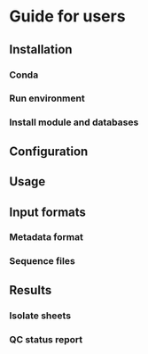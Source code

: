 # Guide for users

## Installation

### Conda

### Run environment

### Install module and databases

## Configuration

## Usage

## Input formats

### Metadata format

### Sequence files

## Results

### Isolate sheets

### QC status report
